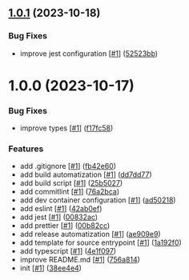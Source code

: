 ## [1.0.1](https://github.com/d3p1/base-ts-template/compare/v1.0.0...v1.0.1) (2023-10-18)


### Bug Fixes

* improve jest configuration [[#1](https://github.com/d3p1/base-ts-template/issues/1)] ([52523bb](https://github.com/d3p1/base-ts-template/commit/52523bbaf1e1f103662a1ff0bf7fa84d4bb55545))

# 1.0.0 (2023-10-17)


### Bug Fixes

* improve types [[#1](https://github.com/d3p1/base-ts-template/issues/1)] ([f17fc58](https://github.com/d3p1/base-ts-template/commit/f17fc58d063ab9bab63f2f4a349baf830881976c))


### Features

* add .gitignore [[#1](https://github.com/d3p1/base-ts-template/issues/1)] ([fb42e60](https://github.com/d3p1/base-ts-template/commit/fb42e60a788070a1f4903f6846999e70dc56abc0))
* add build automatization [[#1](https://github.com/d3p1/base-ts-template/issues/1)] ([dd7dd77](https://github.com/d3p1/base-ts-template/commit/dd7dd775eb366eb31d8a6ff58afdcf5ddf57d72e))
* add build script [[#1](https://github.com/d3p1/base-ts-template/issues/1)] ([25b5027](https://github.com/d3p1/base-ts-template/commit/25b502778f00b87a58fde27b6528100060bf3eea))
* add commitlint [[#1](https://github.com/d3p1/base-ts-template/issues/1)] ([76a2bca](https://github.com/d3p1/base-ts-template/commit/76a2bca01193b4538ed70467a89a9c228125cae6))
* add dev container configuration [[#1](https://github.com/d3p1/base-ts-template/issues/1)] ([ad50218](https://github.com/d3p1/base-ts-template/commit/ad50218ee98d3b693d9a48ce5bb9d6c9a3c7217d))
* add eslint [[#1](https://github.com/d3p1/base-ts-template/issues/1)] ([42ab0ef](https://github.com/d3p1/base-ts-template/commit/42ab0eff5dab0c5013636e313cea5892798032d0))
* add jest [[#1](https://github.com/d3p1/base-ts-template/issues/1)] ([00832ac](https://github.com/d3p1/base-ts-template/commit/00832aca12170fdf18e2c551dc6d5d4b25b0b421))
* add prettier [[#1](https://github.com/d3p1/base-ts-template/issues/1)] ([00b82cc](https://github.com/d3p1/base-ts-template/commit/00b82cca82d9a9321d8a7c8850adf7bcf93a47fb))
* add release automatization [[#1](https://github.com/d3p1/base-ts-template/issues/1)] ([ae909e9](https://github.com/d3p1/base-ts-template/commit/ae909e95ccb07f29413a791fad341c94f129c04a))
* add template for source entrypoint [[#1](https://github.com/d3p1/base-ts-template/issues/1)] ([1a192f0](https://github.com/d3p1/base-ts-template/commit/1a192f0bc8ebf5b1882767efdfa8dbe2fd5870c4))
* add typescript [[#1](https://github.com/d3p1/base-ts-template/issues/1)] ([4e1f097](https://github.com/d3p1/base-ts-template/commit/4e1f097722a5c5655f5036080562e9b36a20db5a))
* improve README.md [[#1](https://github.com/d3p1/base-ts-template/issues/1)] ([756a814](https://github.com/d3p1/base-ts-template/commit/756a814c4bd7c90050fdef823122cf7346689a8b))
* init [[#1](https://github.com/d3p1/base-ts-template/issues/1)] ([38ee4e4](https://github.com/d3p1/base-ts-template/commit/38ee4e4e9b1d17dfbc4f454736793b9b251a83bd))
